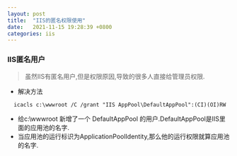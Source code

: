 ```yaml
---
layout: post
title:  "IIS的匿名权限使用"
date:   2021-11-15 19:28:39 +0800
categories: iis
---
```


### IIS匿名用户
>虽然IIS有匿名用户,但是权限原因,导致的很多人直接给管理员权限.

- 解决方法

```batch
  icacls c:\wwwroot /C /grant "IIS AppPool\DefaultAppPool":(CI)(OI)RW
```
- 给c:\wwwroot 新增了一个 DefaultAppPool 的用户.DefaultAppPool是IIS里面的应用池的名字.
- 当应用池的运行标识为ApplicationPoolIdentity,那么他的运行权限就算应用池的名字.
